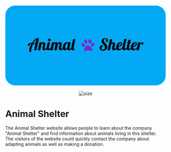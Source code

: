 ![Animal Shelter logo](assets/images/animal_shelter_logo.png)


<center>

![size](https://img.shields.io/github/languages/code-size/IuliiaKonovalova/animal_shelter?color=blue&label=size&logo=3.6MB)
</center>



# Animal Shelter

The Animal Shelter website allows people to learn about the company "Animal Shelter" and find information about animals living in this shelter. The visitors of the website could quickly contact the company about adapting animals as well as making a donation.
